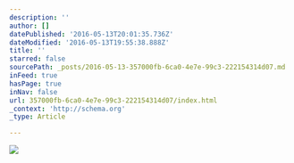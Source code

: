 ```yaml
---
description: ''
author: []
datePublished: '2016-05-13T20:01:35.736Z'
dateModified: '2016-05-13T19:55:38.888Z'
title: ''
starred: false
sourcePath: _posts/2016-05-13-357000fb-6ca0-4e7e-99c3-222154314d07.md
inFeed: true
hasPage: true
inNav: false
url: 357000fb-6ca0-4e7e-99c3-222154314d07/index.html
_context: 'http://schema.org'
_type: Article

---
```

![](https://the-grid-user-content.s3-us-west-2.amazonaws.com/35424f17-77ba-491b-a9b8-43a40b44574c.jpg)